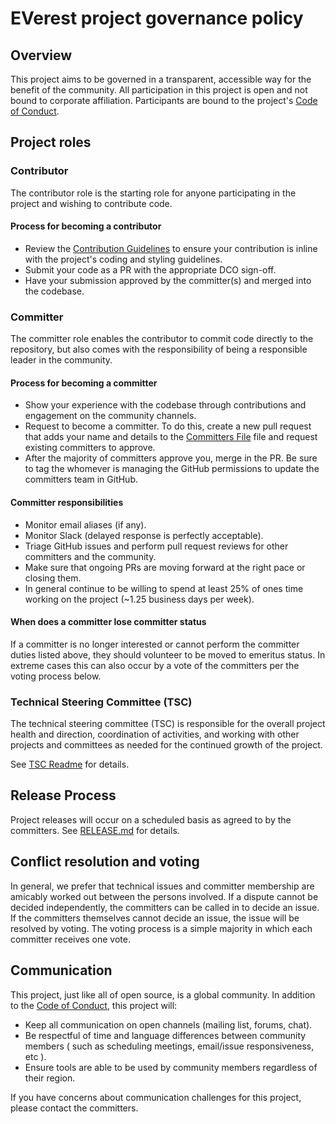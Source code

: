 # EVerest project governance policy

## Overview

This project aims to be governed in a transparent, accessible way for the
benefit of the community. All participation in this project is open and not
bound to corporate affiliation. Participants are bound to the project's
[Code of Conduct].

## Project roles

### Contributor

The contributor role is the starting role for anyone participating in the
project and wishing to contribute code.

#### Process for becoming a contributor

* Review the [Contribution Guidelines] to ensure your contribution is inline
  with the project's coding and styling guidelines.
* Submit your code as a PR with the appropriate DCO sign-off.
* Have your submission approved by the committer(s) and merged into the
  codebase.

### Committer

The committer role enables the contributor to commit code directly to the
repository, but also comes with the responsibility of being a responsible
leader in the community.

#### Process for becoming a committer

* Show your experience with the codebase through contributions and engagement
  on the community channels.
* Request to become a committer. To do this, create a new pull request that
  adds your name and details to the [Committers File] file and request existing
  committers to approve.
* After the majority of committers approve you, merge in the PR. Be sure to tag
  the whomever is managing the GitHub permissions to update the committers team
  in GitHub.

#### Committer responsibilities

* Monitor email aliases (if any).
* Monitor Slack (delayed response is perfectly acceptable).
* Triage GitHub issues and perform pull request reviews for other committers and the community.
* Make sure that ongoing PRs are moving forward at the right pace or closing them.
* In general continue to be willing to spend at least 25% of ones time working on the project (~1.25 business days per week).

#### When does a committer lose committer status

If a committer is no longer interested or cannot perform the committer duties listed above, they
should volunteer to be moved to emeritus status. In extreme cases this can also occur by a vote of
the committers per the voting process below.

### Technical Steering Committee (TSC)

The technical steering committee (TSC) is responsible for the overall project
health and direction, coordination of activities, and working with other
projects and committees as needed for the continued growth of the project.

See [TSC Readme](tsc/README.md) for details.

## Release Process

Project releases will occur on a scheduled basis as agreed to by the
committers. See [RELEASE.md](RELEASE.md) for details.

## Conflict resolution and voting

In general, we prefer that technical issues and committer membership are amicably worked out
between the persons involved. If a dispute cannot be decided independently, the committers can be
called in to decide an issue. If the committers themselves cannot decide an issue, the issue will
be resolved by voting. The voting process is a simple majority in which each committer receives one vote.

## Communication

This project, just like all of open source, is a global community. In addition to the [Code of Conduct], this project will:

* Keep all communication on open channels (mailing list, forums, chat).
* Be respectful of time and language differences between community members ( such as scheduling meetings, email/issue responsiveness, etc ).
* Ensure tools are able to be used by community members regardless of their region.

If you have concerns about communication challenges for this project, please contact the committers.

[Code of Conduct]: CODE_OF_CONDUCT.md
[Committers File]: COMMITTERS.csv
[Contribution Guidelines]: CONTRIBUTING.md
